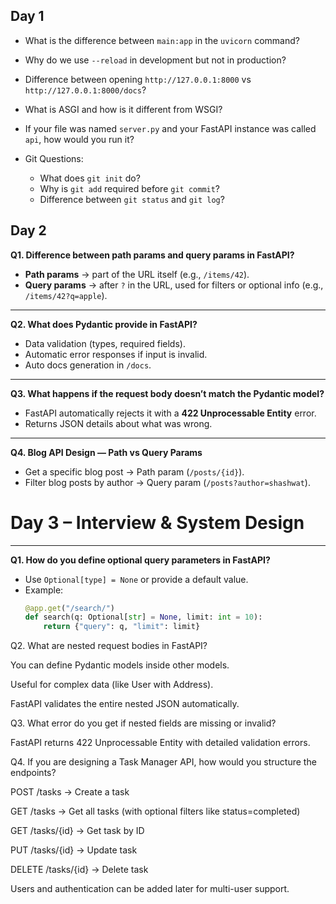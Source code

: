 ## Day 1
- What is the difference between `main:app` in the `uvicorn` command?
- Why do we use `--reload` in development but not in production?
- Difference between opening `http://127.0.0.1:8000` vs `http://127.0.0.1:8000/docs`?
- What is ASGI and how is it different from WSGI?
- If your file was named `server.py` and your FastAPI instance was called `api`, how would you run it?

- Git Questions:
  - What does `git init` do?
  - Why is `git add` required before `git commit`?
  - Difference between `git status` and `git log`?

## Day 2

**Q1. Difference between path params and query params in FastAPI?**  
- **Path params** → part of the URL itself (e.g., `/items/42`).  
- **Query params** → after `?` in the URL, used for filters or optional info (e.g., `/items/42?q=apple`).  

---

**Q2. What does Pydantic provide in FastAPI?**  
- Data validation (types, required fields).  
- Automatic error responses if input is invalid.  
- Auto docs generation in `/docs`.  

---

**Q3. What happens if the request body doesn’t match the Pydantic model?**  
- FastAPI automatically rejects it with a **422 Unprocessable Entity** error.  
- Returns JSON details about what was wrong.  

---

**Q4. Blog API Design — Path vs Query Params**  
- Get a specific blog post → Path param (`/posts/{id}`).  
- Filter blog posts by author → Query param (`/posts?author=shashwat`).  

# Day 3 – Interview & System Design

---

**Q1. How do you define optional query parameters in FastAPI?**  
- Use `Optional[type] = None` or provide a default value.  
- Example:  
  ```python
  @app.get("/search/")
  def search(q: Optional[str] = None, limit: int = 10):
      return {"query": q, "limit": limit}

Q2. What are nested request bodies in FastAPI?

You can define Pydantic models inside other models.

Useful for complex data (like User with Address).

FastAPI validates the entire nested JSON automatically.

Q3. What error do you get if nested fields are missing or invalid?

FastAPI returns 422 Unprocessable Entity with detailed validation errors.

Q4. If you are designing a Task Manager API, how would you structure the endpoints?

POST /tasks → Create a task

GET /tasks → Get all tasks (with optional filters like status=completed)

GET /tasks/{id} → Get task by ID

PUT /tasks/{id} → Update task

DELETE /tasks/{id} → Delete task

Users and authentication can be added later for multi-user support.